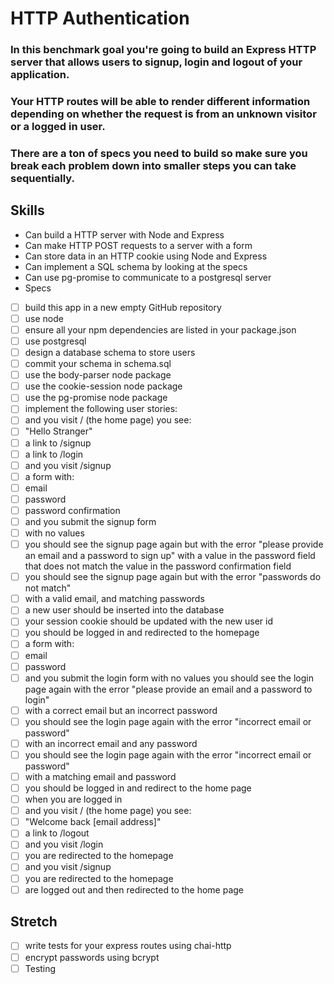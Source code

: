 # HTTP Authentication

### In this benchmark goal you're going to build an Express HTTP server that allows users to signup, login and logout of your application.

### Your HTTP routes will be able to render different information depending on whether the request is from an unknown visitor or a logged in user.

### There are a ton of specs you need to build so make sure you break each problem down into smaller steps you can take sequentially.

## Skills

* Can build a HTTP server with Node and Express
* Can make HTTP POST requests to a server with a form
* Can store data in an HTTP cookie using Node and Express
* Can implement a SQL schema by looking at the specs
* Can use pg-promise to communicate to a postgresql server
* Specs

- [ ] build this app in a new empty GitHub repository
- [ ] use node
- [ ] ensure all your npm dependencies are listed in your package.json
- [ ] use postgresql
- [ ] design a database schema to store users
- [ ] commit your schema in schema.sql
- [ ] use the body-parser node package
- [ ] use the cookie-session node package
- [ ] use the pg-promise node package
- [ ] implement the following user stories:
- [ ] and you visit / (the home page) you see:
- [ ] "Hello Stranger"
- [ ] a link to /signup
- [ ] a link to /login
- [ ] and you visit /signup
- [ ] a form with:
- [ ] email
- [ ] password
- [ ] password confirmation
- [ ] and you submit the signup form
- [ ] with no values
- [ ] you should see the signup page again but with the error "please provide an email and a password to sign up"
with a value in the password field that does not match the value in the password confirmation field
- [ ] you should see the signup page again but with the error "passwords do not match"
- [ ] with a valid email, and matching passwords
- [ ] a new user should be inserted into the database
- [ ] your session cookie should be updated with the new user id
- [ ] you should be logged in and redirected to the homepage
- [ ] a form with:
- [ ] email
- [ ] password
- [ ] and you submit the login form
with no values
you should see the login page again with the error "please provide an email and a password to login"
- [ ] with a correct email but an incorrect password
- [ ] you should see the login page again with the error "incorrect email or password"
- [ ] with an incorrect email and any password
- [ ] you should see the login page again with the error "incorrect email or password"
- [ ] with a matching email and password
- [ ] you should be logged in and redirect to the home page
- [ ] when you are logged in
- [ ] and you visit / (the home page) you see:
- [ ] "Welcome back [email address]"
- [ ] a link to /logout
- [ ] and you visit /login
- [ ] you are redirected to the homepage
- [ ] and you visit /signup
- [ ] you are redirected to the homepage
- [ ] are logged out and then redirected to the home page

## Stretch

-[ ] write tests for your express routes using chai-http
-[ ] encrypt passwords using bcrypt
-[ ] Testing
